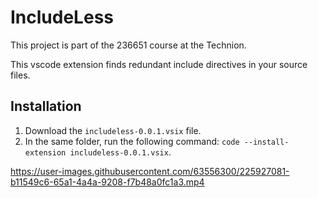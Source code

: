 # IncludeLess

This project is part of the 236651 course at the Technion.

This vscode extension finds redundant include directives in your source files.

## Installation

1. Download the `includeless-0.0.1.vsix` file.
2. In the same folder, run the following command: `code --install-extension includeless-0.0.1.vsix`.



https://user-images.githubusercontent.com/63556300/225927081-b11549c6-65a1-4a4a-9208-f7b48a0fc1a3.mp4

